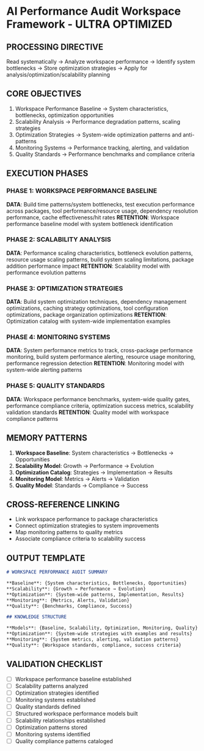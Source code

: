 # AI Performance Audit Workspace Framework - ULTRA OPTIMIZED

## PROCESSING DIRECTIVE

Read systematically → Analyze workspace performance → Identify system bottlenecks → Store optimization strategies → Apply for analysis/optimization/scalability planning

## CORE OBJECTIVES

1. Workspace Performance Baseline → System characteristics, bottlenecks, optimization opportunities
2. Scalability Analysis → Performance degradation patterns, scaling strategies
3. Optimization Strategies → System-wide optimization patterns and anti-patterns
4. Monitoring Systems → Performance tracking, alerting, and validation
5. Quality Standards → Performance benchmarks and compliance criteria

## EXECUTION PHASES

### PHASE 1: WORKSPACE PERFORMANCE BASELINE

**DATA**: Build time patterns/system bottlenecks, test execution performance across packages, tool performance/resource usage, dependency resolution performance, cache effectiveness/hit rates
**RETENTION**: Workspace performance baseline model with system bottleneck identification

### PHASE 2: SCALABILITY ANALYSIS

**DATA**: Performance scaling characteristics, bottleneck evolution patterns, resource usage scaling patterns, build system scaling limitations, package addition performance impact
**RETENTION**: Scalability model with performance evolution patterns

### PHASE 3: OPTIMIZATION STRATEGIES

**DATA**: Build system optimization techniques, dependency management optimizations, caching strategy optimizations, tool configuration optimizations, package organization optimizations
**RETENTION**: Optimization catalog with system-wide implementation examples

### PHASE 4: MONITORING SYSTEMS

**DATA**: System performance metrics to track, cross-package performance monitoring, build system performance alerting, resource usage monitoring, performance regression detection
**RETENTION**: Monitoring model with system-wide alerting patterns

### PHASE 5: QUALITY STANDARDS

**DATA**: Workspace performance benchmarks, system-wide quality gates, performance compliance criteria, optimization success metrics, scalability validation standards
**RETENTION**: Quality model with workspace compliance patterns

## MEMORY PATTERNS

1. **Workspace Baseline**: System characteristics → Bottlenecks → Opportunities
2. **Scalability Model**: Growth → Performance → Evolution
3. **Optimization Catalog**: Strategies → Implementation → Results
4. **Monitoring Model**: Metrics → Alerts → Validation
5. **Quality Model**: Standards → Compliance → Success

## CROSS-REFERENCE LINKING

- Link workspace performance to package characteristics
- Connect optimization strategies to system improvements
- Map monitoring patterns to quality metrics
- Associate compliance criteria to scalability success

## OUTPUT TEMPLATE

```markdown
# WORKSPACE PERFORMANCE AUDIT SUMMARY

**Baseline**: {System characteristics, Bottlenecks, Opportunities}
**Scalability**: {Growth → Performance → Evolution}
**Optimization**: {System-wide patterns, Implementation, Results}
**Monitoring**: {Metrics, Alerts, Validation}
**Quality**: {Benchmarks, Compliance, Success}

## KNOWLEDGE STRUCTURE

**Models**: {Baseline, Scalability, Optimization, Monitoring, Quality}
**Optimization**: {System-wide strategies with examples and results}
**Monitoring**: {System metrics, alerting, validation patterns}
**Quality**: {Workspace standards, compliance, success criteria}
```

## VALIDATION CHECKLIST

- [ ] Workspace performance baseline established
- [ ] Scalability patterns analyzed
- [ ] Optimization strategies identified
- [ ] Monitoring systems established
- [ ] Quality standards defined
- [ ] Structured workspace performance models built
- [ ] Scalability relationships established
- [ ] Optimization patterns stored
- [ ] Monitoring systems identified
- [ ] Quality compliance patterns cataloged
